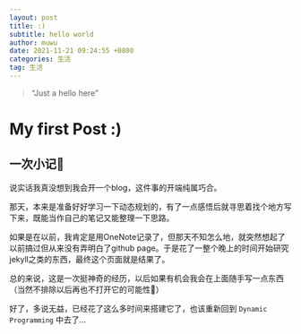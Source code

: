 ```yaml
---
layout: post
title: :)
subtitle: hello world
author: muwu
date: 2021-11-21 09:24:55 +0800
categories: 生活
tag: 生活
---
```


> “Just a hello here”

# My first Post :)
## 一次小记🤗
说实话我真没想到我会开一个blog，这件事的开端纯属巧合。

那天，本来是准备好好学习一下动态规划的，有了一点感悟后就寻思着找个地方写下来，既能当作自己的笔记又能整理一下思路。

如果是在以前，我肯定是用OneNote记录了，但那天不知怎么地，就突然想起了以前搞过但从来没有弄明白了github page。于是花了一整个晚上的时间开始研究jekyll之类的东西，最终这个页面就是结果了。

总的来说，这是一次挺神奇的经历，以后如果有机会我会在上面随手写一点东西 （当然不排除以后再也不打开它的可能性🤣）

好了，多说无益，已经花了这么多时间来搭建它了，也该重新回到 `Dynamic Programming` 中去了...

